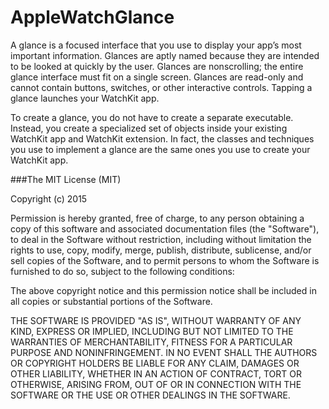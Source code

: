 # AppleWatchGlance
A glance is a focused interface that you use to display your app’s most important information. Glances are aptly named because they are intended to be looked at quickly by the user. Glances are nonscrolling; the entire glance interface must fit on a single screen. Glances are read-only and cannot contain buttons, switches, or other interactive controls. Tapping a glance launches your WatchKit app.

To create a glance, you do not have to create a separate executable. Instead, you create a specialized set of objects inside your existing WatchKit app and WatchKit extension. In fact, the classes and techniques you use to implement a glance are the same ones you use to create your WatchKit app.

###The MIT License (MIT)

Copyright (c) 2015 <Kamal Hunzai>

Permission is hereby granted, free of charge, to any person obtaining a copy
of this software and associated documentation files (the "Software"), to deal
in the Software without restriction, including without limitation the rights
to use, copy, modify, merge, publish, distribute, sublicense, and/or sell
copies of the Software, and to permit persons to whom the Software is
furnished to do so, subject to the following conditions:

The above copyright notice and this permission notice shall be included in
all copies or substantial portions of the Software.

THE SOFTWARE IS PROVIDED "AS IS", WITHOUT WARRANTY OF ANY KIND, EXPRESS OR
IMPLIED, INCLUDING BUT NOT LIMITED TO THE WARRANTIES OF MERCHANTABILITY,
FITNESS FOR A PARTICULAR PURPOSE AND NONINFRINGEMENT. IN NO EVENT SHALL THE
AUTHORS OR COPYRIGHT HOLDERS BE LIABLE FOR ANY CLAIM, DAMAGES OR OTHER
LIABILITY, WHETHER IN AN ACTION OF CONTRACT, TORT OR OTHERWISE, ARISING FROM,
OUT OF OR IN CONNECTION WITH THE SOFTWARE OR THE USE OR OTHER DEALINGS IN
THE SOFTWARE.
